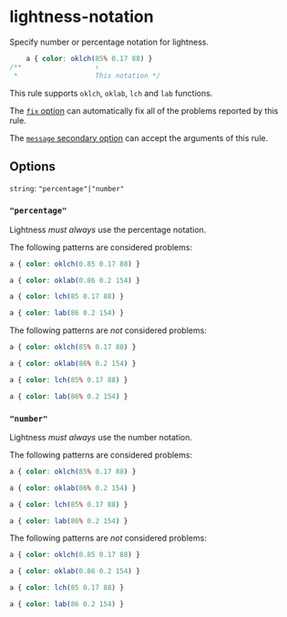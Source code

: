 # lightness-notation

Specify number or percentage notation for lightness.

<!-- prettier-ignore -->
```css
    a { color: oklch(85% 0.17 88) }
/**                  ↑
 *                   This notation */
```

This rule supports `oklch`, `oklab`, `lch` and `lab` functions.

The [`fix` option](https://github.com/stylelint/stylelint/16.17.0/docs/user-guide/options.md#fix) can automatically fix all of the problems reported by this rule.

The [`message` secondary option](https://github.com/stylelint/stylelint/16.17.0/docs/user-guide/configure.md#message) can accept the arguments of this rule.

## Options

`string`: `"percentage"|"number"`

### `"percentage"`

Lightness _must always_ use the percentage notation.

The following patterns are considered problems:

<!-- prettier-ignore -->
```css
a { color: oklch(0.85 0.17 88) }
```

<!-- prettier-ignore -->
```css
a { color: oklab(0.86 0.2 154) }
```

<!-- prettier-ignore -->
```css
a { color: lch(85 0.17 88) }
```

<!-- prettier-ignore -->
```css
a { color: lab(86 0.2 154) }
```

The following patterns are _not_ considered problems:

<!-- prettier-ignore -->
```css
a { color: oklch(85% 0.17 88) }
```

<!-- prettier-ignore -->
```css
a { color: oklab(86% 0.2 154) }
```

<!-- prettier-ignore -->
```css
a { color: lch(85% 0.17 88) }
```

<!-- prettier-ignore -->
```css
a { color: lab(86% 0.2 154) }
```

### `"number"`

Lightness _must always_ use the number notation.

The following patterns are considered problems:

<!-- prettier-ignore -->
```css
a { color: oklch(85% 0.17 88) }
```

<!-- prettier-ignore -->
```css
a { color: oklab(86% 0.2 154) }
```

<!-- prettier-ignore -->
```css
a { color: lch(85% 0.17 88) }
```

<!-- prettier-ignore -->
```css
a { color: lab(86% 0.2 154) }
```

The following patterns are _not_ considered problems:

<!-- prettier-ignore -->
```css
a { color: oklch(0.85 0.17 88) }
```

<!-- prettier-ignore -->
```css
a { color: oklab(0.86 0.2 154) }
```

<!-- prettier-ignore -->
```css
a { color: lch(85 0.17 88) }
```

<!-- prettier-ignore -->
```css
a { color: lab(86 0.2 154) }
```
